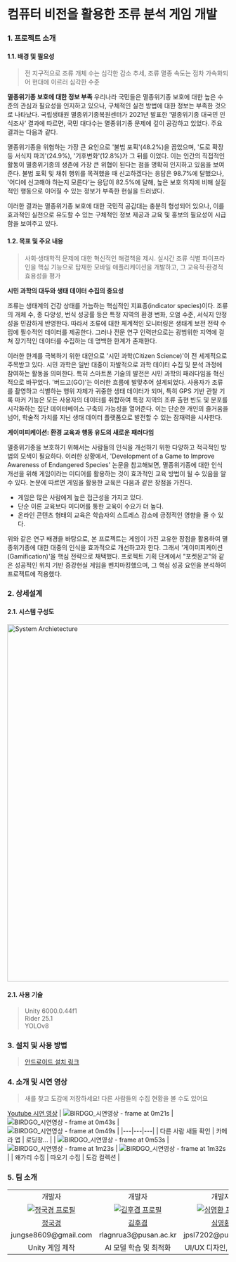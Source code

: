 # 컴퓨터 비전을 활용한 조류 분석 게임 개발

### 1. 프로젝트 소개
#### 1.1. 배경 및 필요성
>  전 지구적으로 조류 개체 수는 심각한 감소 추세, 조류 멸종 속도는 점차 가속화되어 현대에 이르러 심각한 수준

**멸종위기종 보호에 대한 정보 부족**
 우리나라 국민들은 멸종위기종 보호에 대한 높은 수준의 관심과 필요성을 인지하고 있으나, 구체적인 실천 방법에 대한 정보는 부족한 것으로 나타났다. 국립생태원 멸종위기종복원센터가 2021년 발표한 '멸종위기종 대국민 인식조사' 결과에 따르면, 국민 대다수는 멸종위기종 문제에 깊이 공감하고 있었다. 주요 결과는 다음과 같다.

 멸종위기종을 위협하는 가장 큰 요인으로 '불법 포획'(48.2%)을 꼽았으며, '도로 확장 등 서식지 파괴'(24.9%), '기후변화'(12.8%)가 그 뒤를 이었다. 이는 인간의 직접적인 활동이 멸종위기종의 생존에 가장 큰 위협이 된다는 점을 명확히 인지하고 있음을 보여준다.
 불법 포획 및 채취 행위를 목격했을 때 신고하겠다는 응답은 98.7%에 달했으나, '어디에 신고해야 하는지 모른다'는 응답이 82.5%에 달해, 높은 보호 의지에 비해 실질적인 행동으로 이어질 수 있는 정보가 부족한 현실을 드러냈다.

 이러한 결과는 멸종위기종 보호에 대한 국민적 공감대는 충분히 형성되어 있으나, 이를 효과적인 실천으로 유도할 수 있는 구체적인 정보 제공과 교육 및 홍보의 필요성이 시급함을 보여주고 있다.


#### 1.2. 목표 및 주요 내용
> 사회·생태학적 문제에 대한 혁신적인 해결책을 제시. 실시간 조류 식별 파이프라인을 핵심 기능으로 탑재한 모바일 애플리케이션을 개발하고, 그 교육적·환경적 효용성을 평가

**시민 과학의 대두와 생태 데이터 수집의 중요성**

 조류는 생태계의 건강 상태를 가늠하는 핵심적인 지표종(indicator species)이다. 조류의 개체 수, 종 다양성, 번식 성공률 등은 특정 지역의 환경 변화, 오염 수준, 서식지 안정성을 민감하게 반영한다. 따라서 조류에 대한 체계적인 모니터링은 생태계 보전 전략 수립에 필수적인 데이터를 제공한다. 그러나 전문 연구 인력만으로는 광범위한 지역에 걸쳐 장기적인 데이터를 수집하는 데 명백한 한계가 존재한다.

 이러한 한계를 극복하기 위한 대안으로 '시민 과학(Citizen Science)'이 전 세계적으로 주목받고 있다. 시민 과학은 일반 대중이 자발적으로 과학 데이터 수집 및 분석 과정에 참여하는 활동을 의미한다. 특히 스마트폰 기술의 발전은 시민 과학의 패러다임을 혁신적으로 바꾸었다. '버드고(GO)'는 이러한 흐름에 발맞추어 설계되었다. 사용자가 조류를 촬영하고 식별하는 행위 자체가 귀중한 생태 데이터가 되며, 특히 GPS 기반 관찰 기록 마커 기능은 모든 사용자의 데이터를 취합하여 특정 지역의 조류 출현 빈도 및 분포를 시각화하는 집단 데이터베이스 구축의 가능성을 열어준다. 이는 단순한 개인의 즐거움을 넘어, 학술적 가치를 지닌 생태 데이터 플랫폼으로 발전할 수 있는 잠재력을 시사한다.

**게이미피케이션: 환경 교육과 행동 유도의 새로운 패러다임**

멸종위기종을 보호하기 위해서는 사람들의 인식을 개선하기 위한 다양하고 적극적인 방법의 모색이 필요하다. 이러한 상황에서, 'Development of a Game to Improve Awareness of Endangered Species' 논문을 참고해보면, 멸종위기종에 대한 인식 개선을 위해 게임이라는 미디어를 활용하는 것이 효과적인 교육 방법이 될 수 있음을 알 수 있다. 논문에 따르면 게임을 활용한 교육은 다음과 같은 장점을 가진다.

- 게임은 많은 사람에게 높은 접근성을 가지고 있다.
- 단순 이론 교육보다 미디어를 통한 교육이 수요가 더 높다.
- 온라인 콘텐츠 형태의 교육은 학습자의 스트레스 감소에 긍정적인 영향을 줄 수 있다.

 위와 같은 연구 배경을 바탕으로, 본 프로젝트는 게임이 가진 고유한 장점을 활용하여 멸종위기종에 대한 대중의 인식을 효과적으로 개선하고자 한다.
그래서 '게이미피케이션(Gamification)'을 핵심 전략으로 채택했다. 프로젝트 기획 단계에서 "포켓몬고"와 같은 성공적인 위치 기반 증강현실 게임을 벤치마킹했으며, 그 핵심 성공 요인을 분석하여 프로젝트에 적용했다.

### 2. 상세설계
#### 2.1. 시스템 구성도
<img width="1138" height="813" alt="System Archietecture" src="https://github.com/user-attachments/assets/52146211-9e43-4fea-bd35-f9a6fe0bb707" />

#### 2.1. 사용 기술
> Unity 6000.0.44f1 </br>
Rider 25.1 </br>
YOLOv8

### 3. 설치 및 사용 방법
> [안드로이드 설치 링크](https://drive.google.com/drive/folders/1vkZsNg34BzkPc6Y4NStwNXop-_dcwQ9F?usp=sharing)

### 4. 소개 및 시연 영상
> 새를 찾고 도감에 저장하세요! 다른 사람들의 수집 현황을 볼 수도 있어요

[Youtube 시연 영상]([https://youtube.com/shorts/NoIH8CoMS8M)
| ![BIRDGO_시연영상 - frame at 0m21s](https://github.com/user-attachments/assets/88c4d8cc-0083-4fdc-9241-3c0dd163ff37) | ![BIRDGO_시연영상 - frame at 0m43s](https://github.com/user-attachments/assets/0f394cb9-61a0-4eec-9037-4d6febc14970) | ![BIRDGO_시연영상 - frame at 0m49s](https://github.com/user-attachments/assets/b11d6760-3240-47c6-86e7-ebe890eb15b0) |
|---|---|---|
| 다른 사람 새들 확인 | 카메라 앱 | 로딩창... |
| ![BIRDGO_시연영상 - frame at 0m53s](https://github.com/user-attachments/assets/56668fa5-d536-4454-99e3-330b7d6d9eb2) | ![BIRDGO_시연영상 - frame at 1m23s](https://github.com/user-attachments/assets/0831c2bd-8d79-4292-aa73-6b740518eb10) | ![BIRDGO_시연영상 - frame at 1m32s](https://github.com/user-attachments/assets/ac32b25e-303f-4db1-96f1-6268a839780a) |
| 왜가리 수집 | 따오기 수집 | 도감 컬렉션 |




### 5. 팀 소개

<table>
      <tr>
    <td align="center">
        개발자
      </a>
    </td>
    <td align="center">
        개발자
      </a>
    </td>
    <td align="center">
        개발자
      </a>
    </td>
  </tr>
  <tr>
    <td align="center" width="200px">
      <a href="https://github.com/jungse8609" target="_blank">
        <img src="https://avatars.githubusercontent.com/u/69056797?v=4" alt="정국경 프로필" />
      </a>
    </td>
    <td align="center" width="200px">
      <a href="https://github.com/HOOGAEM" target="_blank">
        <img src="https://avatars.githubusercontent.com/u/126786781?v=4" alt="김후겸 프로필" />
      </a>
    </td>
    <td align="center" width="200px">
      <a href="https://github.com/Shim0Hwan" target="_blank">
        <img src="https://avatars.githubusercontent.com/u/73728119?v=4" alt="심영환 프로필" />
      </a>
    </td>
  </tr>
  <tr>
    <td align="center">
      <a href="https://github.com/jungse8609" target="_blank">
        정국경
      </a>
    </td>
    <td align="center">
      <a href="https://github.com/HOOGAEM" target="_blank">
        김후겸
      </a>
    </td>
    <td align="center">
      <a href="https://github.com/Shim0Hwan" target="_blank">
        심영환
      </a>
    </td>
  </tr>
  <tr>
    <td align="center">
      jungse8609@gmail.com
    </td>
    <td align="center">
      rlagnrua3@pusan.ac.kr
    </td>
    <td align="center">
      jpsl7202@pusan.ac.kr
    </td>
  </tr>
  <tr>
    <td align="center">
      Unity 게임 제작
    </td>
    <td align="center">
      AI 모델 학습 및 최적화
    </td>
    <td align="center">
      UI/UX 디자인, 문서 작업
    </td>
  </tr>
</table>
